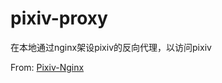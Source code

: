 # pixiv-proxy

在本地通过nginx架设pixiv的反向代理，以访问pixiv

From: [Pixiv-Nginx](https://github.com/mashirozx/Pixiv-Nginx/)
